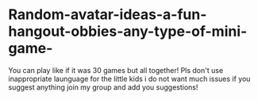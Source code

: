 # Random-avatar-ideas-a-fun-hangout-obbies-any-type-of-mini-game-
You can play like if it was 30 games but all together! Pls don't use inappropriate launguage for the little kids i do not want much issues if you suggest anything join my group and add you suggestions!
